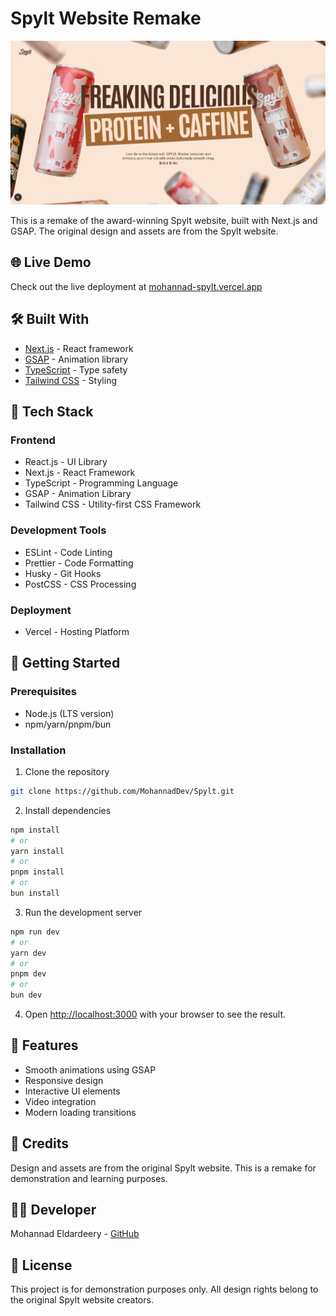 # Spylt Website Remake

![Spylt Website Screenshot](./spylt_screenShot.png)

This is a remake of the award-winning Spylt website, built with Next.js and GSAP. The original design and assets are from the Spylt website.

## 🌐 Live Demo

Check out the live deployment at [mohannad-spylt.vercel.app](https://mohannad-spylt.vercel.app/)

## 🛠️ Built With

- [Next.js](https://nextjs.org/) - React framework
- [GSAP](https://greensock.com/gsap/) - Animation library
- [TypeScript](https://www.typescriptlang.org/) - Type safety
- [Tailwind CSS](https://tailwindcss.com/) - Styling

## 🔧 Tech Stack

### Frontend

- React.js - UI Library
- Next.js - React Framework
- TypeScript - Programming Language
- GSAP - Animation Library
- Tailwind CSS - Utility-first CSS Framework

### Development Tools

- ESLint - Code Linting
- Prettier - Code Formatting
- Husky - Git Hooks
- PostCSS - CSS Processing

### Deployment

- Vercel - Hosting Platform

## 🚀 Getting Started

### Prerequisites

- Node.js (LTS version)
- npm/yarn/pnpm/bun

### Installation

1. Clone the repository

```bash
git clone https://github.com/MohannadDev/Spylt.git
```

2. Install dependencies

```bash
npm install
# or
yarn install
# or
pnpm install
# or
bun install
```

3. Run the development server

```bash
npm run dev
# or
yarn dev
# or
pnpm dev
# or
bun dev
```

4. Open [http://localhost:3000](http://localhost:3000) with your browser to see the result.

## 🎨 Features

- Smooth animations using GSAP
- Responsive design
- Interactive UI elements
- Video integration
- Modern loading transitions

## 📝 Credits

Design and assets are from the original Spylt website. This is a remake for demonstration and learning purposes.

## 👨‍💻 Developer

Mohannad Eldardeery - [GitHub](https://github.com/MohannadDev)

## 📄 License

This project is for demonstration purposes only. All design rights belong to the original Spylt website creators.
